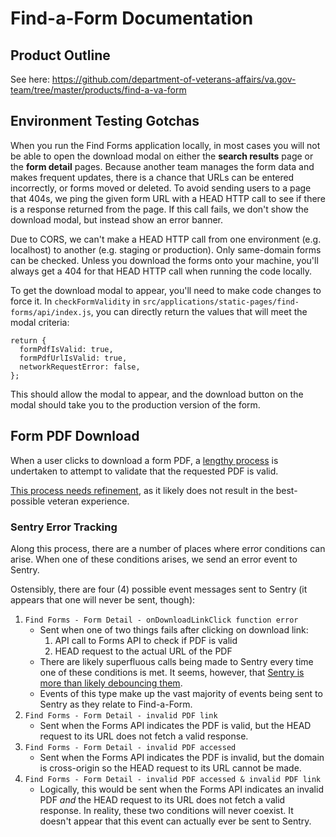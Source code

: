 # Find-a-Form Documentation

## Product Outline
See here: https://github.com/department-of-veterans-affairs/va.gov-team/tree/master/products/find-a-va-form

## Environment Testing Gotchas
When you run the Find Forms application locally, in most cases you will not be able to open the download modal on either the **search results** page or the **form detail** pages. Because another team manages the form data and makes frequent updates, there is a chance that URLs can be entered incorrectly, or forms moved or deleted. To avoid sending users to a page that 404s, we ping the given form URL with a HEAD HTTP call to see if there is a response returned from the page. If this call fails, we don't show the download modal, but instead show an error banner.

Due to CORS, we can't make a HEAD HTTP call from one environment (e.g. localhost) to another (e.g. staging or production). Only same-domain forms can be checked. Unless you download the forms onto your machine, you'll always get a 404 for that HEAD HTTP call when running the code locally.

To get the download modal to appear, you'll need to make code changes to force it. In `checkFormValidity` in `src/applications/static-pages/find-forms/api/index.js`, you can directly return the values that will meet the modal criteria:

```
return {
  formPdfIsValid: true,
  formPdfUrlIsValid: true,
  networkRequestError: false,
};
```

This should allow the modal to appear, and the download button on the modal should take you to the production version of the form.

## Form PDF Download
When a user clicks to download a form PDF, a [lengthy process](https://github.com/department-of-veterans-affairs/va.gov-cms/issues/10061#issuecomment-1213584116) is undertaken to attempt to validate that the requested PDF is valid.

[This process needs refinement](https://github.com/department-of-veterans-affairs/va.gov-cms/issues/10268#issuecomment-1226214179), as it likely does not result in the best-possible veteran experience.

### Sentry Error Tracking
Along this process, there are a number of places where error conditions can arise. When one of these conditions arises, we send an error event to Sentry.

Ostensibly, there are four (4) possible event messages sent to Sentry (it appears that one will never be sent, though):
1. `Find Forms - Form Detail - onDownloadLinkClick function error`
     - Sent when one of two things fails after clicking on download link:
        1. API call to Forms API to check if PDF is valid
        2. HEAD request to the actual URL of the PDF
     - There are likely superfluous calls being made to Sentry every time one of these conditions is met. It seems, however, that [Sentry is more than likely debouncing them](https://dsva.slack.com/archives/CT4GZBM8F/p1661447143753809).
     - Events of this type make up the vast majority of events being sent to Sentry as they relate to Find-a-Form.
2. `Find Forms - Form Detail - invalid PDF link`
   - Sent when the Forms API indicates the PDF is valid, but the HEAD request to its URL does not fetch a valid response.
3. `Find Forms - Form Detail - invalid PDF accessed`
   - Sent when the Forms API indicates the PDF is invalid, but the domain is cross-origin so the HEAD request to its URL cannot be made.
4. `Find Forms - Form Detail - invalid PDF accessed & invalid PDF link`
   - Logically, this would be sent when the Forms API indicates an invalid PDF _and_ the HEAD request to its URL does not fetch a valid response. In reality, these two conditions will never coexist. It doesn't appear that this event can actually ever be sent to Sentry.
